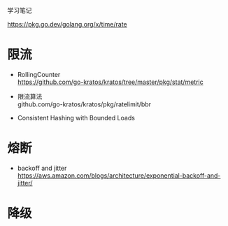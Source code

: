 学习笔记

https://pkg.go.dev/golang.org/x/time/rate

# 限流
- RollingCounter  
https://github.com/go-kratos/kratos/tree/master/pkg/stat/metric

- 限流算法  
github.com/go-kratos/kratos/pkg/ratelimit/bbr

- Consistent Hashing with Bounded Loads

# 熔断
- backoff and jitter
https://aws.amazon.com/blogs/architecture/exponential-backoff-and-jitter/

# 降级

